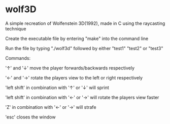 # wolf3D
A simple recreation of Wolfenstein 3D(1992), made in C using the raycasting technique

Create the executable file by entering "make" into the command line

Run the file by typing "./wolf3d" followed by either "test1" "test2" or "test3"

Commands:

'↑' and '↓' move the player forwards/backwards respectively

'←' and '→' rotate the players view to the left or right respectively

'left shift' in combination with '↑' or '↓' will sprint

'left shift' in combination with '←' or '→' will rotate the players view faster

'Z' in combination with '←' or '→' will strafe

'esc' closes the window
